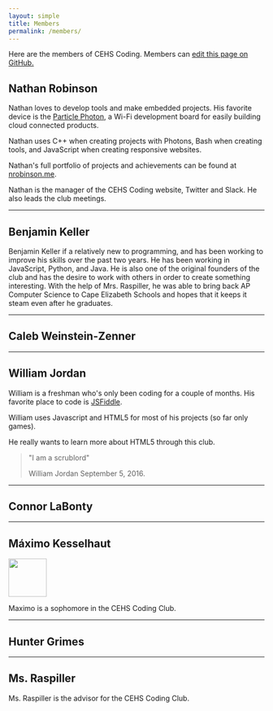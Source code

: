 ```yaml
---
layout: simple
title: Members
permalink: /members/
---
```


Here are the members of CEHS Coding. Members can [edit this page on GitHub.](https://github.com/nrobinson2000/cehscoding/blob/master/pages/members.md)

## Nathan Robinson

Nathan loves to develop tools and make embedded projects.  His favorite device is the [Particle Photon](https://www.particle.io/products/hardware/photon-wifi-dev-kit), a Wi-Fi development board for easily building cloud connected products.

Nathan uses C++ when creating projects with Photons, Bash when creating tools, and JavaScript when creating responsive websites.

Nathan's full portfolio of projects and achievements can be found at [nrobinson.me](https://nrobinson.me).

Nathan is the manager of the CEHS Coding website, Twitter and Slack. He also leads the club meetings.

<hr>

## Benjamin Keller

Benjamin Keller if a relatively new to programming, and has been working to improve his skills over the past two years. He has been working in JavaScript, Python, and Java. He is also one of the original founders of the club and has the desire to work with others in order to create something interesting. With the help of Mrs. Raspiller, he was able to bring back AP Computer Science to Cape Elizabeth Schools and hopes that it keeps it steam even after he graduates.

<hr>


## Caleb Weinstein-Zenner


<hr>


## William Jordan
William is a freshman who's only been coding for a couple of months. His favorite place to code is [JSFiddle](https://jsfiddle.net/SinBADCEHS/kx7f6e66/6/).

William uses Javascript and HTML5 for most of his projects (so far only games).

He really wants to learn more about HTML5 through this club.

>"I am a scrublord"
>
>William Jordan September 5, 2016.

<hr>

## Connor LaBonty

<hr>

## Máximo Kesselhaut

<img src="https://www.easyprogramming.net/logo/js.png" width="75px">

Maximo is a sophomore in the CEHS Coding Club.

<hr>


## Hunter Grimes

<hr>

## Ms. Raspiller
Ms. Raspiller is the advisor for the CEHS Coding Club.

